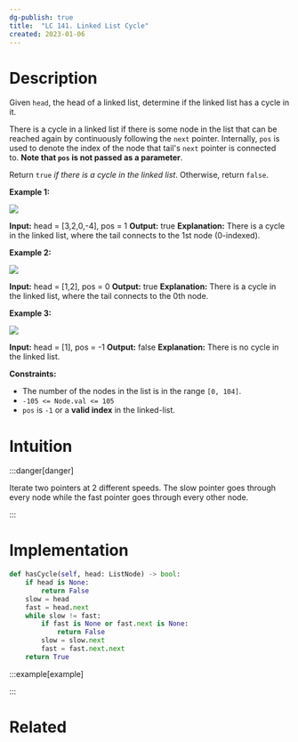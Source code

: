```yaml
---
dg-publish: true
title:  "LC 141. Linked List Cycle"
created: 2023-01-06
---
```



# Description
Given `head`, the head of a linked list, determine if the linked list has a cycle in it.

There is a cycle in a linked list if there is some node in the list that can be reached again by continuously following the `next` pointer. Internally, `pos` is used to denote the index of the node that tail's `next` pointer is connected to. **Note that `pos` is not passed as a parameter**.

Return `true` _if there is a cycle in the linked list_. Otherwise, return `false`.

**Example 1:**

![](https://assets.leetcode.com/uploads/2018/12/07/circularlinkedlist.png)

**Input:** head = [3,2,0,-4], pos = 1
**Output:** true
**Explanation:** There is a cycle in the linked list, where the tail connects to the 1st node (0-indexed).

**Example 2:**

![](https://assets.leetcode.com/uploads/2018/12/07/circularlinkedlist_test2.png)

**Input:** head = [1,2], pos = 0
**Output:** true
**Explanation:** There is a cycle in the linked list, where the tail connects to the 0th node.

**Example 3:**

![](https://assets.leetcode.com/uploads/2018/12/07/circularlinkedlist_test3.png)

**Input:** head = [1], pos = -1
**Output:** false
**Explanation:** There is no cycle in the linked list.

**Constraints:**

-   The number of the nodes in the list is in the range `[0, 104]`.
-   `-105 <= Node.val <= 105`
-   `pos` is `-1` or a **valid index** in the linked-list.

# Intuition

:::danger[danger] 

Iterate two pointers at 2 different speeds. The slow pointer goes through every node while the fast pointer goes through every other node.

:::

# Implementation
```python
def hasCycle(self, head: ListNode) -> bool:
	if head is None:
		return False
	slow = head
	fast = head.next
	while slow != fast:
		if fast is None or fast.next is None:
			return False
		slow = slow.next
		fast = fast.next.next
	return True
```

:::example[example] 


:::


# Related
